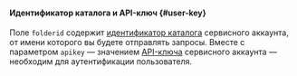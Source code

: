 #### Идентификатор каталога и API-ключ {#user-key}

Поле `folderid` содержит [идентификатор каталога](../../resource-manager/operations/folder/get-id.md) сервисного аккаунта, от имени которого вы будете отправлять запросы. Вместе с параметром `apikey` — значением [API-ключа](../../iam/concepts/authorization/api-key.md) сервисного аккаунта — необходим для аутентификации пользователя.
